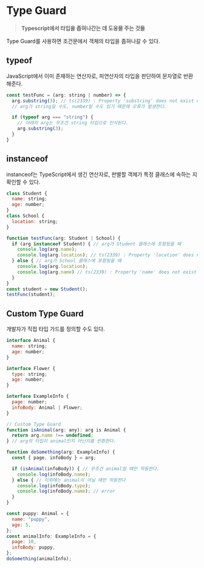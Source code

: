 # Type Guard
  > **Typescript에서 타입을 좁혀나간는 데 도웅믈 주는 것들**
  
  Type Guard를 사용하면 조건문에서 객체의 타입을 좁혀나갈 수 있다.


  ## typeof
  JavaScript에서 이미 존재하는 연산자로, 피연산자의 타입을 판단하여 문자열로 반환해준다.
  
  ```js
  const testFunc = (arg: string | number) => {
    arg.substring(3); // ts(2339) : Property 'substring' does not exist on type 'string | number'.
    // arg가 string일 수도, number일 수도 있기 때문에 오류가 발생한다.

    if (typeof arg === "string") {
      // 아래의 arg는 무조건 string 타입으로 인식된다.
      arg.substring(3);
    }
  }
  ```

  ## instanceof
  instanceof는 TypeScript에서 생긴 연산자로, 판별할 객체가 특정 클래스에 속하는 지 확인할 수 있다.

  ```js
  class Student {
    name: string;
    age: number;
  }
  class School {
    location: string;
  }

  function testFunc(arg: Student | School) {
    if (arg instanceof Student) { // arg가 Student 클래스에 포함됬을 때
      console.log(arg.name);
      console.log(arg.location); // ts(2339) : Property 'location' does not exist on type 'Student'.
    } else { // arg가 School 클래스에 포함됬을 때
      console.log(arg.location);
      console.log(arg.name) // ts(2339) : Property 'name' does not exist on type 'School'.
    }
  }
  const student = new Student();
  testFunc(student);
  ```

  ## Custom Type Guard
  개발자가 직접 타입 가드를 정의할 수도 있다.

  ```js
  interface Animal {
    name: string;
    age: number;
  }

  interface Flower {
    type: string;
    age: number;
  }

  interface ExampleInfo {
    page: number;
    infoBody: Animal | Flower;
  }

  // Custom Type Guard
  function isAnimal(arg: any): arg is Animal {
    return arg.name !== undefined;
  } // arg의 타입이 animal인지 아닌지를 반환한다.

  function doSomething(arg: ExampleInfo) {
    const { page, infoBody } = arg;

    if (isAnimal(infoBody)) { // 무조건 animal일 떄만 작동한다.
      console.log(infoBody.name);
    } else { // 이외에는 animal이 아닐 때만 작동한다
      console.log(infoBody.type);
      console.log(infoBody.name); // error
    }
  }

  const puppy: Animal = {
    name: "puppy",
    age: 5,
  };
  const animalInfo: ExampleInfo = {
    page: 10,
    infoBody: puppy,
  };
  doSomething(animalInfo);
  ```